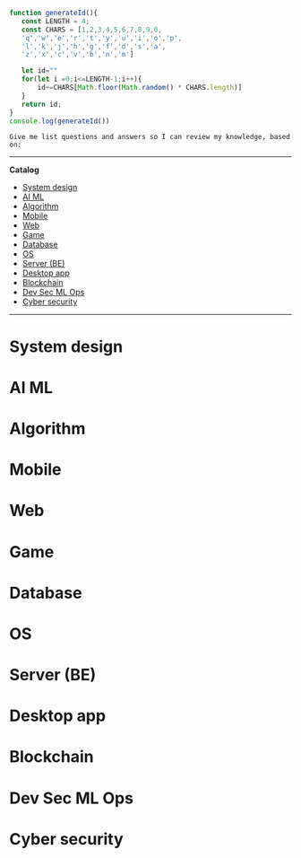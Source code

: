  ```js
function generateId(){
    const LENGTH = 4;
    const CHARS = [1,2,3,4,5,6,7,8,9,0,
    'q','w','e','r','t','y','u','i','o','p',
    'l','k','j','h','g','f','d','s','a',
    'z','x','c','v','b','n','m']

    let id=""
    for(let i =0;i<=LENGTH-1;i++){
        id+=CHARS[Math.floor(Math.random() * CHARS.length)]
    }
    return id;
}
console.log(generateId())
```

```text
Give me list questions and answers so I can review my knowledge, based on:

```

---

**Catalog**

- [System design](#system-design)  
- [AI ML](#ai-m)  
- [Algorithm](#algorithm)  
- [Mobile](#mobile)  
- [Web](#web)  
- [Game](#game)  
- [Database](#database)  
- [OS](#os)  
- [Server (BE)](#server-be)  
- [Desktop app](#desktop-app)  
- [Blockchain](#lockchain)  
- [Dev Sec ML Ops](#dev-sec-ml-ops)  
- [Cyber security](#cyber-security)  

---

# System design

# AI ML

# Algorithm

# Mobile

# Web

# Game

# Database

# OS

# Server (BE)

# Desktop app

# Blockchain

# Dev Sec ML Ops

# Cyber security
